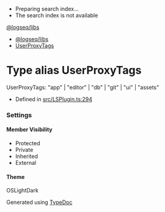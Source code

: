   * Preparing search index...
  * The search index is not available

[@logseq/libs]()

  * [@logseq/libs](../modules.html)
  * [UserProxyTags](UserProxyTags.html)



# Type alias UserProxyTags

UserProxyTags: "app" | "editor" | "db" | "git" | "ui" | "assets"

  * Defined in [src/LSPlugin.ts:294](https://github.com/logseq/logseq/blob/ac1b53544/libs/src/LSPlugin.ts#L294)



###  Settings

#### Member Visibility

  * Protected
  * Private
  * Inherited
  * External



#### Theme

OSLightDark

Generated using [TypeDoc](https://typedoc.org/)
